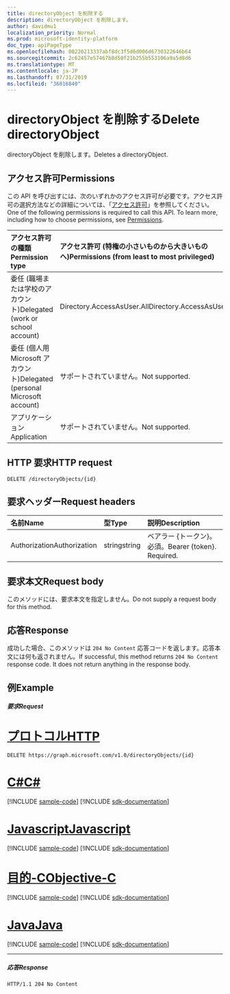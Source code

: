 ```yaml
---
title: directoryObject を削除する
description: directoryObject を削除します。
author: davidmu1
localization_priority: Normal
ms.prod: microsoft-identity-platform
doc_type: apiPageType
ms.openlocfilehash: 00220213337abf8dc3f5d6d006d6730322646b64
ms.sourcegitcommit: 2c62457e57467b8d50f21b255b553106a9a5d8d6
ms.translationtype: MT
ms.contentlocale: ja-JP
ms.lasthandoff: 07/31/2019
ms.locfileid: "36016840"
---
```

# <a name="delete-directoryobject"></a><span data-ttu-id="1a7c7-103">directoryObject を削除する</span><span class="sxs-lookup"><span data-stu-id="1a7c7-103">Delete directoryObject</span></span>

<span data-ttu-id="1a7c7-104">directoryObject を削除します。</span><span class="sxs-lookup"><span data-stu-id="1a7c7-104">Deletes a directoryObject.</span></span>

## <a name="permissions"></a><span data-ttu-id="1a7c7-105">アクセス許可</span><span class="sxs-lookup"><span data-stu-id="1a7c7-105">Permissions</span></span>
<span data-ttu-id="1a7c7-p101">この API を呼び出すには、次のいずれかのアクセス許可が必要です。アクセス許可の選択方法などの詳細については、「[アクセス許可](/graph/permissions-reference)」を参照してください。</span><span class="sxs-lookup"><span data-stu-id="1a7c7-p101">One of the following permissions is required to call this API. To learn more, including how to choose permissions, see [Permissions](/graph/permissions-reference).</span></span>


|<span data-ttu-id="1a7c7-108">アクセス許可の種類</span><span class="sxs-lookup"><span data-stu-id="1a7c7-108">Permission type</span></span>      | <span data-ttu-id="1a7c7-109">アクセス許可 (特権の小さいものから大きいものへ)</span><span class="sxs-lookup"><span data-stu-id="1a7c7-109">Permissions (from least to most privileged)</span></span>              |
|:--------------------|:---------------------------------------------------------|
|<span data-ttu-id="1a7c7-110">委任 (職場または学校のアカウント)</span><span class="sxs-lookup"><span data-stu-id="1a7c7-110">Delegated (work or school account)</span></span> | <span data-ttu-id="1a7c7-111">Directory.AccessAsUser.All</span><span class="sxs-lookup"><span data-stu-id="1a7c7-111">Directory.AccessAsUser.All</span></span>    |
|<span data-ttu-id="1a7c7-112">委任 (個人用 Microsoft アカウント)</span><span class="sxs-lookup"><span data-stu-id="1a7c7-112">Delegated (personal Microsoft account)</span></span> | <span data-ttu-id="1a7c7-113">サポートされていません。</span><span class="sxs-lookup"><span data-stu-id="1a7c7-113">Not supported.</span></span>    |
|<span data-ttu-id="1a7c7-114">アプリケーション</span><span class="sxs-lookup"><span data-stu-id="1a7c7-114">Application</span></span> | <span data-ttu-id="1a7c7-115">サポートされていません。</span><span class="sxs-lookup"><span data-stu-id="1a7c7-115">Not supported.</span></span> |

## <a name="http-request"></a><span data-ttu-id="1a7c7-116">HTTP 要求</span><span class="sxs-lookup"><span data-stu-id="1a7c7-116">HTTP request</span></span>
<!-- { "blockType": "ignored" } -->
```http
DELETE /directoryObjects/{id}

```
## <a name="request-headers"></a><span data-ttu-id="1a7c7-117">要求ヘッダー</span><span class="sxs-lookup"><span data-stu-id="1a7c7-117">Request headers</span></span>
| <span data-ttu-id="1a7c7-118">名前</span><span class="sxs-lookup"><span data-stu-id="1a7c7-118">Name</span></span>       | <span data-ttu-id="1a7c7-119">型</span><span class="sxs-lookup"><span data-stu-id="1a7c7-119">Type</span></span> | <span data-ttu-id="1a7c7-120">説明</span><span class="sxs-lookup"><span data-stu-id="1a7c7-120">Description</span></span>|
|:---------------|:--------|:----------|
| <span data-ttu-id="1a7c7-121">Authorization</span><span class="sxs-lookup"><span data-stu-id="1a7c7-121">Authorization</span></span>  | <span data-ttu-id="1a7c7-122">string</span><span class="sxs-lookup"><span data-stu-id="1a7c7-122">string</span></span>  | <span data-ttu-id="1a7c7-p102">ベアラー {トークン}。必須。</span><span class="sxs-lookup"><span data-stu-id="1a7c7-p102">Bearer {token}. Required.</span></span> |

## <a name="request-body"></a><span data-ttu-id="1a7c7-125">要求本文</span><span class="sxs-lookup"><span data-stu-id="1a7c7-125">Request body</span></span>
<span data-ttu-id="1a7c7-126">このメソッドには、要求本文を指定しません。</span><span class="sxs-lookup"><span data-stu-id="1a7c7-126">Do not supply a request body for this method.</span></span>

## <a name="response"></a><span data-ttu-id="1a7c7-127">応答</span><span class="sxs-lookup"><span data-stu-id="1a7c7-127">Response</span></span>

<span data-ttu-id="1a7c7-p103">成功した場合、このメソッドは `204 No Content` 応答コードを返します。応答本文には何も返されません。</span><span class="sxs-lookup"><span data-stu-id="1a7c7-p103">If successful, this method returns `204 No Content` response code. It does not return anything in the response body.</span></span>

## <a name="example"></a><span data-ttu-id="1a7c7-130">例</span><span class="sxs-lookup"><span data-stu-id="1a7c7-130">Example</span></span>
##### <a name="request"></a><span data-ttu-id="1a7c7-131">要求</span><span class="sxs-lookup"><span data-stu-id="1a7c7-131">Request</span></span>


# <a name="httptabhttp"></a>[<span data-ttu-id="1a7c7-132">プロトコル</span><span class="sxs-lookup"><span data-stu-id="1a7c7-132">HTTP</span></span>](#tab/http)
<!-- {
  "blockType": "request",
  "name": "delete_directoryobject"
}-->
```http
DELETE https://graph.microsoft.com/v1.0/directoryObjects/{id}
```
# <a name="ctabcsharp"></a>[<span data-ttu-id="1a7c7-133">C#</span><span class="sxs-lookup"><span data-stu-id="1a7c7-133">C#</span></span>](#tab/csharp)
[!INCLUDE [sample-code](../includes/snippets/csharp/delete-directoryobject-csharp-snippets.md)]
[!INCLUDE [sdk-documentation](../includes/snippets/snippets-sdk-documentation-link.md)]

# <a name="javascripttabjavascript"></a>[<span data-ttu-id="1a7c7-134">Javascript</span><span class="sxs-lookup"><span data-stu-id="1a7c7-134">Javascript</span></span>](#tab/javascript)
[!INCLUDE [sample-code](../includes/snippets/javascript/delete-directoryobject-javascript-snippets.md)]
[!INCLUDE [sdk-documentation](../includes/snippets/snippets-sdk-documentation-link.md)]

# <a name="objective-ctabobjc"></a>[<span data-ttu-id="1a7c7-135">目的-C</span><span class="sxs-lookup"><span data-stu-id="1a7c7-135">Objective-C</span></span>](#tab/objc)
[!INCLUDE [sample-code](../includes/snippets/objc/delete-directoryobject-objc-snippets.md)]
[!INCLUDE [sdk-documentation](../includes/snippets/snippets-sdk-documentation-link.md)]

# <a name="javatabjava"></a>[<span data-ttu-id="1a7c7-136">Java</span><span class="sxs-lookup"><span data-stu-id="1a7c7-136">Java</span></span>](#tab/java)
[!INCLUDE [sample-code](../includes/snippets/java/delete-directoryobject-java-snippets.md)]
[!INCLUDE [sdk-documentation](../includes/snippets/snippets-sdk-documentation-link.md)]

---

##### <a name="response"></a><span data-ttu-id="1a7c7-137">応答</span><span class="sxs-lookup"><span data-stu-id="1a7c7-137">Response</span></span>

<!-- {
  "blockType": "response",
  "truncated": true
} -->
```http
HTTP/1.1 204 No Content
```

<!-- uuid: 8fcb5dbc-d5aa-4681-8e31-b001d5168d79
2015-10-25 14:57:30 UTC -->
<!-- {
  "type": "#page.annotation",
  "description": "Delete directoryObject",
  "keywords": "",
  "section": "documentation",
  "tocPath": "",
  "suppressions": [
  ]
}-->
